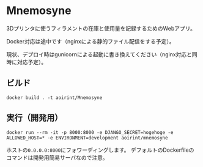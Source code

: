 # Mnemosyne
3Dプリンタに使うフィラメントの在庫と使用量を記録するためのWebアプリ。

Docker対応は途中です（nginxによる静的ファイル配信をする予定）。

現状、デプロイ時はgunicornによる起動に書き換えてください（nginx対応と同時に対応予定）。

## ビルド
```
docker build . -t aoirint/Mnemosyne
```

## 実行（開発用）
```
docker run --rm -it -p 8000:8000 -e DJANGO_SECRET=hogehoge -e ALLOWED_HOST=* -e ENVIRONMENT=development aoirint/mnemosyne
```

ホストの`0.0.0.0:8000`にフォワーディングします。
デフォルトのDockerfileのコマンドは開発用簡易サーバなので注意。
